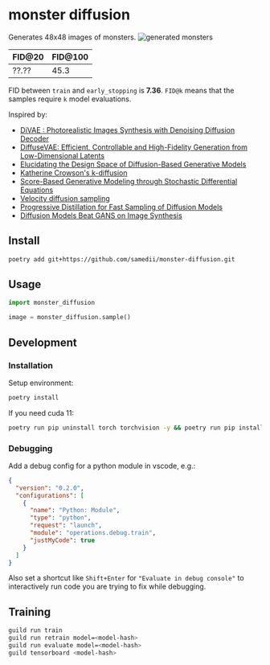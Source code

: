 # monster diffusion

Generates 48x48 images of monsters.
![generated monsters](docs/samples.png)

| FID@20 | FID@100 |
| ------ | ------- |
| ??.??  | 45.3    |

FID between `train` and `early_stopping` is **7.36**. `FID@k` means that the
samples require `k` model evaluations.

Inspired by:

- [DiVAE : Photorealistic Images Synthesis with Denoising Diffusion Decoder](https://arxiv.org/pdf/2206.00386.pdf)
- [DiffuseVAE: Efficient, Controllable and High-Fidelity Generation from Low-Dimensional Latents](https://github.com/kpandey008/DiffuseVAE)
- [Elucidating the Design Space of Diffusion-Based Generative Models](https://arxiv.org/abs/2206.00364)
- [Katherine Crowson's k-diffusion](https://github.com/crowsonkb/k-diffusion)
- [Score-Based Generative Modeling through Stochastic Differential Equations](https://github.com/yang-song/score_sde_pytorch)
- [Velocity diffusion sampling](https://github.com/crowsonkb/v-diffusion-pytorch)
- [Progressive Distillation for Fast Sampling of Diffusion Models](https://openreview.net/forum?id=TIdIXIpzhoI)
- [Diffusion Models Beat GANS on Image Synthesis](https://github.com/crowsonkb/guided-diffusion)

## Install

```bash
poetry add git+https://github.com/samedii/monster-diffusion.git
```

## Usage

```python
import monster_diffusion

image = monster_diffusion.sample()
```

## Development

### Installation

Setup environment:

```bash
poetry install
```

If you need cuda 11:

```bash
poetry run pip uninstall torch torchvision -y && poetry run pip install torch==1.11.0 torchvision==0.12.0 --extra-index-url https://download.pytorch.org/whl/cu113
```

### Debugging

Add a debug config for a python module in vscode, e.g.:

```json
{
  "version": "0.2.0",
  "configurations": [
    {
      "name": "Python: Module",
      "type": "python",
      "request": "launch",
      "module": "operations.debug.train",
      "justMyCode": true
    }
  ]
}
```

Also set a shortcut like `Shift+Enter` for `"Evaluate in debug console"` to interactively
run code you are trying to fix while debugging.

## Training

```bash
guild run train
guild run retrain model=<model-hash>
guild run evaluate model=<model-hash>
guild tensorboard <model-hash>
```
